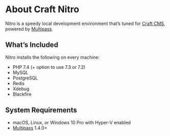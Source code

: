 # About Craft Nitro

Nitro is a speedy local development environment that’s tuned for [Craft CMS](https://craftcms.com/), powered by [Multipass](https://multipass.run/).

## What’s Included

Nitro installs the following on every machine:

- PHP 7.4 (+ option to use 7.3 or 7.2)
- MySQL
- PostgreSQL
- Redis
- Xdebug
- Blackfire

## System Requirements

- macOS, Linux, or Windows 10 Pro with Hyper-V enabled
- [Multipass](https://multipass.run/) 1.4.0+
